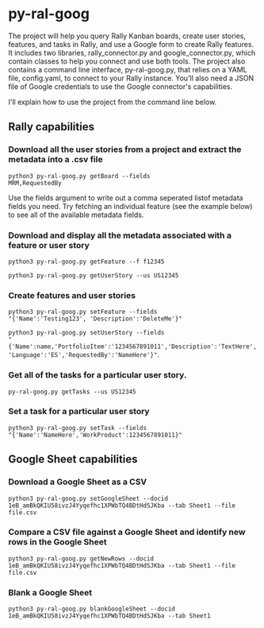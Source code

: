 # py-ral-goog
The project will help you query Rally Kanban boards, create user stories, features, and tasks in Rally, and use a Google form to create Rally features. It includes two libraries, rally_connector.py and google_connector.py, which contain classes to help you connect and use both tools. The project also contains a command line interface, py-ral-goog.py, that relies on a YAML file, config.yaml, to connect to your Rally instance. You'll also need a JSON file of Google credentials to use the Google connector's capabilities.

I'll explain how to use the project from the command line below.

<h2>Rally capabilities</2>

<h3>Download all the user stories from a project and extract the metadata into a .csv file</h3>

<code>python3 py-ral-goog.py getBoard --fields MRM,RequestedBy</code>

Use the fields argument to write out a comma seperated listof metadata fields you need. Try fetching an individual feature (see the example below) to see all of the available metadata fields.

<h3>Download and display all the metadata associated with a feature or user story</h3>

<code>python3 py-ral-goog.py getFeature --f f12345</code>

<code>python3 py-ral-goog.py getUserStory --us US12345</code>

<h3>Create features and user stories</h3>

<code>python3 py-ral-goog.py setFeature --fields "{'Name':'Testing123', 'Description':'DeleteMe'}"</code>

<code>python3 py-ral-goog.py setUserStory --fields "{'Name':name,'PortfolioItem':'1234567891011','Description':'TextHere','Language':'ES','RequestedBy':'NameHere'}"</code>.

<h3>Get all of the tasks for a particular user story.</h3>

<code>py-ral-goog.py getTasks --us US12345</code>

<h3>Set a task for a particular user story</h3>

<code>python3 py-ral-goog.py setTask --fields "{'Name':'NameHere','WorkProduct':1234567891011}"</code>
  
<h2>Google Sheet capabilities</h2>

<h3>Download a Google Sheet as a CSV</h3>

<code>python3 py-ral-goog.py setGoogleSheet --docid 1eB_amBkQKIU58ivzJ4Yyqefhc1XPWbTQ4BDtHdSJKba --tab Sheet1 --file file.csv</code>

<h3>Compare a CSV file against a Google Sheet and identify new rows in the Google Sheet</h3>

<code>python3 py-ral-goog.py getNewRows --docid 1eB_amBkQKIU58ivzJ4Yyqefhc1XPWbTQ4BDtHdSJKba --tab Sheet1 --file file.csv</code>

<h3>Blank a Google Sheet</h3>

<code>python3 py-ral-goog.py blankGoogleSheet --docid 1eB_amBkQKIU58ivzJ4Yyqefhc1XPWbTQ4BDtHdSJKba --tab Sheet1</code>
